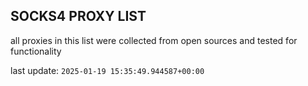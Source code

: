 ## SOCKS4 PROXY LIST

all proxies in this list were collected from open sources and tested for functionality

last update: `2025-01-19 15:35:49.944587+00:00`